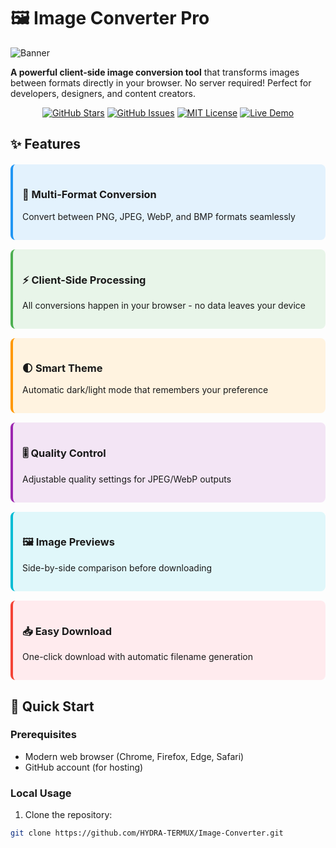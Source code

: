 # 🖼️ Image Converter Pro

![Banner](https://raw.githubusercontent.com/HYDRA-TERMUX/Image-Converter/main/assets/banner.png) <!-- Add your banner image -->

**A powerful client-side image conversion tool** that transforms images between formats directly in your browser. No server required! Perfect for developers, designers, and content creators.

<div align="center">

[![GitHub Stars](https://img.shields.io/github/stars/HYDRA-TERMUX/Image-Converter?style=for-the-badge&logo=github&color=yellow)](https://github.com/HYDRA-TERMUX/Image-Converter/stargazers)
[![GitHub Issues](https://img.shields.io/github/issues/HYDRA-TERMUX/Image-Converter?style=for-the-badge&color=red)](https://github.com/HYDRA-TERMUX/Image-Converter/issues)
[![MIT License](https://img.shields.io/badge/License-MIT-blue?style=for-the-badge)](https://opensource.org/licenses/MIT)
[![Live Demo](https://img.shields.io/badge/Demo-Live-brightgreen?style=for-the-badge)](https://hydra-termux.github.io/Image-Converter/)

</div>

## ✨ Features

<div style="display: grid; grid-template-columns: repeat(auto-fit, minmax(250px, 1fr)); gap: 15px; margin: 20px 0;">

<div style="background: #e3f2fd; padding: 15px; border-radius: 8px; border-left: 4px solid #2196f3;">
<h3>🔄 Multi-Format Conversion</h3>
<p>Convert between PNG, JPEG, WebP, and BMP formats seamlessly</p>
</div>

<div style="background: #e8f5e9; padding: 15px; border-radius: 8px; border-left: 4px solid #4caf50;">
<h3>⚡ Client-Side Processing</h3>
<p>All conversions happen in your browser - no data leaves your device</p>
</div>

<div style="background: #fff3e0; padding: 15px; border-radius: 8px; border-left: 4px solid #ff9800;">
<h3>🌓 Smart Theme</h3>
<p>Automatic dark/light mode that remembers your preference</p>
</div>

<div style="background: #f3e5f5; padding: 15px; border-radius: 8px; border-left: 4px solid #9c27b0;">
<h3>🎚️ Quality Control</h3>
<p>Adjustable quality settings for JPEG/WebP outputs</p>
</div>

<div style="background: #e0f7fa; padding: 15px; border-radius: 8px; border-left: 4px solid #00bcd4;">
<h3>🖼️ Image Previews</h3>
<p>Side-by-side comparison before downloading</p>
</div>

<div style="background: #ffebee; padding: 15px; border-radius: 8px; border-left: 4px solid #f44336;">
<h3>📥 Easy Download</h3>
<p>One-click download with automatic filename generation</p>
</div>

</div>

## 🚀 Quick Start

### Prerequisites
- Modern web browser (Chrome, Firefox, Edge, Safari)
- GitHub account (for hosting)

### Local Usage
1. Clone the repository:
```bash
git clone https://github.com/HYDRA-TERMUX/Image-Converter.git
